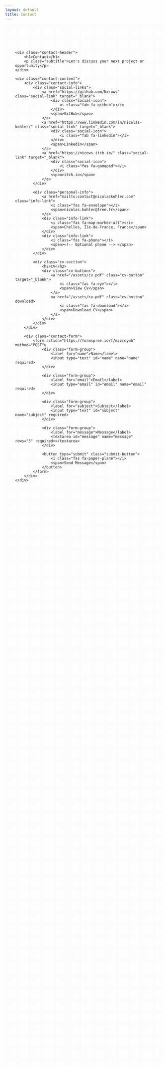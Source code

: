 ```yaml
---
layout: default
title: Contact
---
```


<div class="contact-container">
    <!-- Animated background elements -->
    <div class="contact-bg-patterns">
        <div class="geometric-pattern"></div>
        <div class="particle-field"></div>
    </div>

    <div class="contact-header">
        <h1>Contact</h1>
        <p class="subtitle">Let's discuss your next project or opportunity</p>
    </div>

    <div class="contact-content">
        <div class="contact-info">
            <div class="social-links">
                <a href="https://github.com/Nicows" class="social-link" target="_blank">
                    <div class="social-icon">
                        <i class="fab fa-github"></i>
                    </div>
                    <span>GitHub</span>
                </a>
                <a href="https://www.linkedin.com/in/nicolas-kohler/" class="social-link" target="_blank">
                    <div class="social-icon">
                        <i class="fab fa-linkedin"></i>
                    </div>
                    <span>LinkedIn</span>
                </a>
                <a href="https://nicows.itch.io/" class="social-link" target="_blank">
                    <div class="social-icon">
                        <i class="fas fa-gamepad"></i>
                    </div>
                    <span>itch.io</span>
                </a>
            </div>

            <div class="personal-info">
                <a href="mailto:contact@nicolaskohler.com" class="info-link">
                    <i class="fas fa-envelope"></i>
                    <span>nicolas.kohler@free.fr</span>
                </a>
                <div class="info-link">
                    <i class="fas fa-map-marker-alt"></i>
                    <span>Chelles, Île-de-France, France</span>
                </div>
                <div class="info-link">
                    <i class="fas fa-phone"></i>
                    <span><!-- Optional phone --> </span>
                </div>
            </div>

            <div class="cv-section">
                <h2>CV</h2>
                <div class="cv-buttons">
                    <a href="/assets/cv.pdf" class="cv-button" target="_blank">
                        <i class="fas fa-eye"></i>
                        <span>View CV</span>
                    </a>
                    <a href="/assets/cv.pdf" class="cv-button" download>
                        <i class="fas fa-download"></i>
                        <span>Download CV</span>
                    </a>
                </div>
            </div>
        </div>

        <div class="contact-form">
            <form action="https://formspree.io/f/mzzrnywb" method="POST">
                <div class="form-group">
                    <label for="name">Name</label>
                    <input type="text" id="name" name="name" required>
                </div>
                
                <div class="form-group">
                    <label for="email">Email</label>
                    <input type="email" id="email" name="email" required>
                </div>
                
                <div class="form-group">
                    <label for="subject">Subject</label>
                    <input type="text" id="subject" name="subject" required>
                </div>
                
                <div class="form-group">
                    <label for="message">Message</label>
                    <textarea id="message" name="message" rows="5" required></textarea>
                </div>
                
                <button type="submit" class="submit-button">
                    <i class="fas fa-paper-plane"></i>
                    <span>Send Message</span>
                </button>
            </form>
        </div>
    </div>
</div>

<style>
    /* Contact Page - Completely Redesigned */
    .contact-container {
        max-width: 1200px;
        margin: 0 auto;
        padding: 4rem 2rem;
        position: relative;
        min-height: 80vh;
        overflow: hidden;
    }

    /* Animated Background Patterns */
    .contact-bg-patterns {
        position: absolute;
        top: 0;
        left: 0;
        right: 0;
        bottom: 0;
        z-index: 1;
        pointer-events: none;
    }

    /* Geometric Pattern */
    .geometric-pattern {
        position: absolute;
        width: 100%;
        height: 100%;
        background-image: 
            linear-gradient(rgba(99, 102, 241, 0.03) 1px, transparent 1px),
            linear-gradient(90deg, rgba(99, 102, 241, 0.03) 1px, transparent 1px);
        background-size: 40px 40px;
        animation: pattern-move 40s linear infinite;
    }

    /* Particle Field */
    .particle-field {
        position: absolute;
        width: 100%;
        height: 100%;
        background-image: 
            radial-gradient(circle at 20% 20%, rgba(99, 102, 241, 0.1) 1px, transparent 1px),
            radial-gradient(circle at 80% 80%, rgba(231, 76, 60, 0.1) 1px, transparent 1px);
        background-size: 80px 80px, 120px 120px;
        animation: particle-drift-contact 30s ease-in-out infinite;
    }

    /* Contact Header */
    .contact-header {
        text-align: center;
        margin-bottom: 4rem;
        position: relative;
        z-index: 2;
    }

    .contact-header h1 {
        font-size: 3.5rem;
        background: linear-gradient(45deg, var(--text-color), var(--accent-color), var(--text-color));
        background-size: 200% 200%;
        -webkit-background-clip: text;
        -webkit-text-fill-color: transparent;
        background-clip: text;
        animation: text-shimmer-contact 4s ease-in-out infinite;
        margin-bottom: 1rem;
        text-shadow: 0 0 30px rgba(99, 102, 241, 0.3);
    }

    .subtitle {
        font-size: 1.3rem;
        color: var(--text-secondary);
        opacity: 0.9;
    }

    /* Contact Content */
    .contact-content {
        display: grid;
        grid-template-columns: 1fr 1fr;
        gap: 4rem;
        position: relative;
        z-index: 2;
    }

    /* Contact Info */
    .contact-info {
        flex: 1;
        max-width: 400px;
        margin-right: 4rem;
        display: flex;
        flex-direction: column;
        gap: 2rem;
    }

    /* Social Links */
    .social-links {
        display: flex;
        gap: 1.5rem;
        flex-wrap: wrap;
        justify-content: center;
    }

    .social-link {
        display: flex;
        flex-direction: column;
        align-items: center;
        gap: 0.75rem;
        text-decoration: none;
        color: var(--text-secondary);
        padding: 1.5rem;
        border-radius: 15px;
        background: var(--card-bg);
        border: 1px solid var(--border-color);
        box-shadow: 0 4px 12px var(--shadow-color);
        transition: all 0.3s ease;
        flex: 1;
        min-width: 100px;
    }

    .social-link:hover {
        transform: translateY(-5px);
        box-shadow: 0 8px 20px var(--hover-shadow);
        color: var(--accent-color);
        border-color: var(--accent-color);
    }

    .social-icon {
        font-size: 2rem;
        width: 4rem;
        height: 4rem;
        display: flex;
        align-items: center;
        justify-content: center;
        border-radius: 50%;
        background: linear-gradient(145deg, var(--bg-color), var(--card-bg));
        box-shadow: inset 0 2px 4px var(--shadow-color);
        transition: all 0.3s ease;
    }

    .social-link:hover .social-icon {
        transform: rotate(360deg) scale(1.1);
        box-shadow: 0 0 20px rgba(99, 102, 241, 0.5);
    }

    .social-icon i {
        font-size: 1.5rem;
        color: white;
    }

    .social-link span {
        font-weight: 600;
    }

    /* Personal Info Section */
    .personal-info {
        display: flex;
        flex-direction: column;
        gap: 1.5rem;
        background: rgba(255, 255, 255, 0.1);
        backdrop-filter: blur(15px);
        border-radius: 15px;
        padding: 1.5rem;
        border: 1px solid rgba(255, 255, 255, 0.2);
        box-shadow: 
            0 8px 32px rgba(0, 0, 0, 0.1),
            inset 0 1px 0 rgba(255, 255, 255, 0.2);
    }

    .info-link {
        display: flex;
        align-items: center;
        gap: 1rem;
        color: var(--text-color);
        text-decoration: none;
        font-weight: 500;
        transition: color 0.3s ease;
    }

    a.info-link {
        background: linear-gradient(90deg, #e74c3c, #f39c12, #f1c40f, #2ecc71, #3498db, #9b59b6, #e74c3c);
        background-size: 200% auto;
        background-clip: text;
        -webkit-background-clip: text;
        -webkit-text-fill-color: transparent;
        animation: rainbow-flow 3s linear infinite;
        font-weight: 600;
    }

    a.info-link:hover {
        text-decoration: underline;
    }

    .info-link i {
        font-size: 1.2rem;
        color: var(--accent-color);
        width: 20px;
        text-align: center;
    }

    /* CV Section */
    .cv-section {
        background: rgba(255, 255, 255, 0.1);
        backdrop-filter: blur(15px);
        padding: 1.5rem;
        border-radius: 15px;
        border: 1px solid rgba(255, 255, 255, 0.2);
        box-shadow: 
            0 8px 32px rgba(0, 0, 0, 0.1),
            inset 0 1px 0 rgba(255, 255, 255, 0.2);
    }

    .cv-section h2 {
        text-align: center;
        margin-bottom: 1.5rem;
        font-size: 1.8rem;
        color: var(--text-color);
    }

    .cv-buttons {
        display: flex;
        gap: 1.5rem;
        justify-content: center;
    }

    .cv-button {
        display: inline-flex;
        align-items: center;
        gap: 0.75rem;
        padding: 0.75rem 1.5rem;
        border-radius: 50px;
        color: white;
        text-decoration: none;
        font-weight: 600;
        transition: all 0.3s ease;
        border: 2px solid transparent;
        background: var(--accent-color);
    }

    .cv-button:hover {
        background: var(--accent-hover);
        transform: translateY(-2px);
        box-shadow: 0 6px 15px var(--hover-shadow);
    }

    .cv-button:last-child {
        background: transparent;
        border: 2px solid var(--accent-color);
        color: var(--accent-color);
    }

    .cv-button:last-child:hover {
        background: var(--accent-color);
        color: white;
    }

    /* Contact Form */
    .contact-form {
        background: rgba(255, 255, 255, 0.1);
        backdrop-filter: blur(20px);
        padding: 2.5rem;
        border-radius: 20px;
        box-shadow: 
            0 20px 40px rgba(0, 0, 0, 0.1),
            inset 0 1px 0 rgba(255, 255, 255, 0.2);
        border: 1px solid rgba(255, 255, 255, 0.2);
        position: relative;
        overflow: hidden;
    }

    .contact-form::before {
        content: '';
        position: absolute;
        top: 0;
        left: 0;
        right: 0;
        height: 3px;
        background: linear-gradient(90deg, #e74c3c, #f39c12, #f1c40f, #2ecc71, #3498db, #9b59b6);
        background-size: 200% 100%;
        animation: rainbow-flow 3s linear infinite;
    }

    .form-group {
        margin-bottom: 2rem;
        position: relative;
    }

    .form-group label {
        display: block;
        margin-bottom: 0.75rem;
        color: var(--text-color);
        font-weight: 600;
        font-size: 1rem;
    }

    .form-group input,
    .form-group textarea {
        width: 100%;
        padding: 1rem;
        border: 2px solid rgba(255, 255, 255, 0.2);
        border-radius: 12px;
        font-size: 1rem;
        transition: all 0.3s ease;
        background: rgba(255, 255, 255, 0.05);
        color: var(--text-color);
        backdrop-filter: blur(10px);
    }

    .form-group input:focus,
    .form-group textarea:focus {
        outline: none;
        border-color: var(--accent-color);
        box-shadow: 0 0 20px rgba(99, 102, 241, 0.3);
        transform: translateY(-2px);
    }

    /* Submit Button */
    .submit-button {
        display: flex;
        align-items: center;
        justify-content: center;
        gap: 0.75rem;
        width: 100%;
        padding: 1.25rem;
        background: linear-gradient(135deg, var(--accent-color), var(--accent-hover));
        color: white;
        border: none;
        border-radius: 15px;
        font-size: 1.1rem;
        font-weight: 700;
        cursor: pointer;
        transition: all 0.3s ease;
        position: relative;
        overflow: hidden;
        box-shadow: 0 8px 25px rgba(99, 102, 241, 0.3);
    }

    .submit-button::before {
        content: '';
        position: absolute;
        top: 0;
        left: -100%;
        width: 100%;
        height: 100%;
        background: linear-gradient(90deg, transparent, rgba(255, 255, 255, 0.3), transparent);
        transition: left 0.6s;
    }

    .submit-button:hover::before {
        left: 100%;
    }

    .submit-button:hover {
        transform: translateY(-5px) scale(1.02);
        box-shadow: 
            0 15px 40px rgba(99, 102, 241, 0.4),
            0 0 30px rgba(99, 102, 241, 0.3);
    }

    .submit-button:active {
        transform: translateY(-2px) scale(0.98);
    }

    .submit-button i {
        font-size: 1.2rem;
        transition: transform 0.3s ease;
    }

    .submit-button:hover i {
        transform: translateX(5px) rotate(15deg);
    }

    /* Animations */
    @keyframes pattern-move {
        0% { transform: translate(0, 0); }
        100% { transform: translate(40px, 40px); }
    }

    @keyframes particle-drift-contact {
        0%, 100% { transform: translate(0, 0); }
        50% { transform: translate(-15px, -15px); }
    }

    @keyframes text-shimmer-contact {
        0%, 100% { background-position: 0% 50%; }
        50% { background-position: 100% 50%; }
    }

    @keyframes rainbow-flow {
        0% { background-position: 0% 0%; }
        100% { background-position: 200% 0%; }
    }

    /* Responsive Design */
    @media (max-width: 768px) {
        .contact-content {
            grid-template-columns: 1fr;
            gap: 2rem;
        }

        .contact-header h1 {
            font-size: 2.5rem;
        }

        .social-links {
            grid-template-columns: 1fr;
        }

        .contact-form {
            padding: 2rem;
        }
    }
</style> 